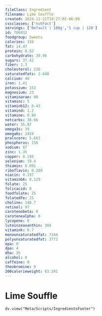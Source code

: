 ```yaml
---
fileClass: Ingredient
filename: Lime Souffle
created: 2024-12-21T19:27:02-06:00
cssclasses: ['nutFact']
servings: ['Default | 100g','1 cup | 120']
id: 786832
foodgroup: Sweets
calories: 316
fat: 14.47
protein: 8.82
carbohydrate: 39.96
sugars: 37.42
fiber: 1.3
cholesterol: 226
saturatedfats: 2.648
calcium: 46
iron: 1.41
potassium: 153
magnesium: 23
vitaminarae: 98
vitaminc: 5
vitaminb12: 0.43
vitamind: 1.2
vitamine: 0.84
netcarbs: 38.66
water: 35.87
omega3s: 39
omega6s: 3434
pralscore: 5.663
phosphorus: 156
sodium: 87
zinc: 1.35
copper: 0.195
selenium: 19.4
thiamin: 0.091
riboflavin: 0.289
niacin: 0.197
vitaminb6: 0.129
folate: 25
folicacid: 0
foodfolate: 25
folatedfe: 25
choline: 148.7
retinol: 97
carotenebeta: 8
carotenealpha: 0
lycopene: 0
luteinzeaxanthin: 308
vitamink: 0.7
monounsaturatedfat: 7144
polyunsaturatedfat: 3771
epa: 0
dpa: 4
dha: 35
alcohol: 0
caffeine: 0
theobromine: 0
200calorieweight: 63.291
---
```


# Lime Souffle

```dataviewjs
dv.view("Meta/Scripts/IngredientsFooter")
```